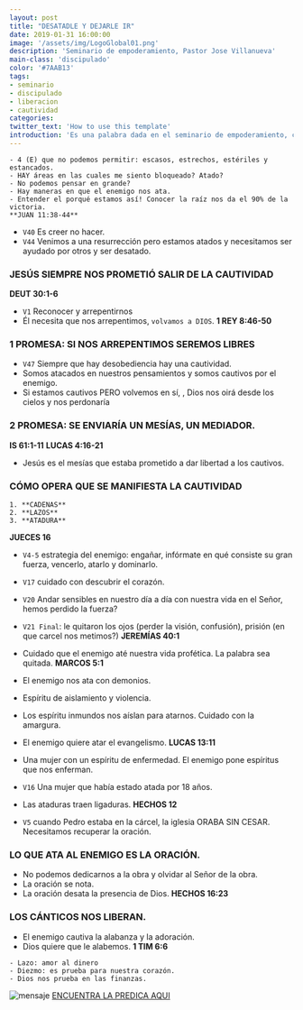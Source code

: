 ```yaml
---
layout: post
title: "DESATADLE Y DEJARLE IR"
date: 2019-01-31 16:00:00
image: '/assets/img/LogoGlobal01.png'
description: 'Seminario de empoderamiento, Pastor Jose Villanueva'
main-class: 'discipulado'
color: '#7AAB13'
tags:
- seminario
- discipulado
- liberacion
- cautividad
categories:
twitter_text: 'How to use this template'
introduction: 'Es una palabra dada en el seminario de empoderamiento, con la exhortación de volvernos a Dios en arrepentimiento genuino.'
---
```

```
- 4 (E) que no podemos permitir: escasos, estrechos, estériles y estancados.
- HAY áreas en las cuales me siento bloqueado? Atado?
- No podemos pensar en grande?
- Hay maneras en que el enemigo nos ata.
- Entender el porqué estamos así! Conocer la raíz nos da el 90% de la victoria.
**JUAN 11:38-44**
```
- `V40` Es creer no hacer.
- `V44` Venimos a una resurrección pero estamos atados y necesitamos ser ayudado por otros y ser desatado.
### JESÚS SIEMPRE NOS PROMETIÓ SALIR DE LA CAUTIVIDAD
**DEUT 30:1-6**
- `V1` Reconocer y arrepentirnos
- Él necesita que nos arrepentimos, `volvamos a DIOS`.
**1 REY 8:46-50**
### 1 PROMESA: SI NOS ARREPENTIMOS SEREMOS LIBRES
- `V47` Siempre que hay desobediencia hay una cautividad.
- Somos atacados en nuestros pensamientos y somos cautivos por el enemigo.
- Si estamos cautivos PERO volvemos en sí, , Dios nos oirá desde los cielos y nos perdonaría
### 2 PROMESA: SE ENVIARÍA UN MESÍAS, UN MEDIADOR.
**IS 61:1-11**
**LUCAS 4:16-21**
- Jesús es el mesías que estaba prometido a dar libertad a los cautivos.
### CÓMO OPERA QUE SE MANIFIESTA LA CAUTIVIDAD
```
1. **CADENAS**
2. **LAZOS**
3. **ATADURA**
```
**JUECES 16**
- `V4-5` estrategia del enemigo: engañar, infórmate en qué consiste su gran fuerza, vencerlo, atarlo y dominarlo.
- `V17` cuidado con descubrir el corazón.
- `V20` Andar sensibles en nuestro día a día con nuestra vida en el Señor, hemos perdido la fuerza?
- `V21 Final`: le quitaron los ojos (perder la visión, confusión), prisión (en que carcel nos metimos?)
**JEREMÍAS 40:1**
- Cuidado que el enemigo até nuestra vida profética. La palabra sea quitada.
**MARCOS 5:1**

- El enemigo nos ata con demonios.
- Espíritu de aislamiento y violencia.
- Los espíritu inmundos nos aíslan para atarnos. Cuidado con la amargura.
- El enemigo quiere atar el evangelismo.
**LUCAS 13:11**
- Una mujer con un espíritu de enfermedad. El enemigo pone espíritus que nos enferman.
- `V16` Una mujer que había estado atada por 18 años.
- Las ataduras traen ligaduras.
**HECHOS 12**
- `V5` cuando Pedro estaba en la cárcel, la iglesia ORABA SIN CESAR. Necesitamos recuperar la oración.
### LO QUE ATA AL ENEMIGO ES LA ORACIÓN.
- No podemos dedicarnos a la obra y olvidar al Señor de la obra.
- La oración se nota.
- La oración desata la presencia de Dios.
**HECHOS 16:23**
### LOS CÁNTICOS NOS LIBERAN.
- El enemigo cautiva la alabanza y la adoración.
- Dios quiere que le alabemos.
**1 TIM 6:6**

```
- Lazo: amor al dinero
- Diezmo: es prueba para nuestra corazón.
- Dios nos prueba en las finanzas.
```
![mensaje](https://i.ytimg.com/vi/hIyu5n1Gy1I/hqdefault.jpg)
[ENCUENTRA LA PREDICA AQUI](https://youtu.be/hIyu5n1Gy1I)
